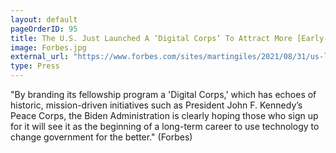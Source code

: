 ```yaml
---
layout: default
pageOrderID: 95
title: The U.S. Just Launched A ‘Digital Corps’ To Attract More [Early-Career] People Into Government Tech
image: Forbes.jpg
external_url: "https://www.forbes.com/sites/martingiles/2021/08/31/us-launches-digital-corps-for-government-tech/?sh=5c5f45304c01"
type: Press
---
```



"By branding its fellowship program a 'Digital Corps,' which has echoes of historic, mission-driven initiatives such as President John F. Kennedy’s Peace Corps, the Biden Administration is clearly hoping those who sign up for it will see it as the beginning of a long-term career to use technology to change government for the better." (Forbes)
